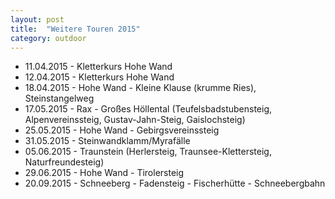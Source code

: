 ```yaml
---
layout: post
title:  "Weitere Touren 2015"
category: outdoor
---
```

* 11.04.2015 - Kletterkurs Hohe Wand
* 12.04.2015 - Kletterkurs Hohe Wand
* 18.04.2015 - Hohe Wand - Kleine Klause (krumme Ries), Steinstangelweg
* 17.05.2015 - Rax - Großes Höllental (Teufelsbadstubensteig, Alpenvereinssteig, Gustav-Jahn-Steig, Gaislochsteig) 
* 25.05.2015 - Hohe Wand - Gebirgsvereinssteig
* 31.05.2015 - Steinwandklamm/Myrafälle
* 05.06.2015 - Traunstein (Herlersteig, Traunsee-Klettersteig, Naturfreundesteig)
* 29.06.2015 - Hohe Wand - Tirolersteig
* 20.09.2015 - Schneeberg - Fadensteig - Fischerhütte - Schneebergbahn
